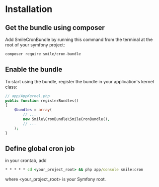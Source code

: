 # Installation

## Get the bundle using composer

Add SmileCronBundle by running this command from the terminal at the root of
your symfony project:

```bash
composer require smile/cron-bundle
```

## Enable the bundle

To start using the bundle, register the bundle in your application's kernel class:

```php
// app/AppKernel.php
public function registerBundles()
{
    $bundles = array(
        // ...
        new Smile\CronBundle\SmileCronBundle(),
        // ...
    );
}
```

## Define global cron job

in your crontab, add

```cmd
* * * * * cd <your_project_root> && php app/console smile:cron
```

where <your_project_root> is your Symfony root.

